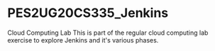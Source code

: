 # PES2UG20CS335_Jenkins
Cloud Computing Lab
This is part of the regular cloud computing lab exercise to explore Jenkins and it's various phases.
